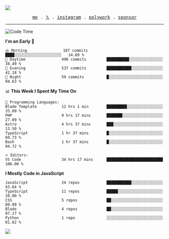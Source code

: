 <img style="bottom: 800px;" src="https://imgur.com/rilHVxA.png"/>
<p align="center">
  <samp>
    <a href="https://fayln.com">me</a> .
    <!-- <a href="https://fayln.com/projects">projects</a> . -->
    <a href="https://go.fayln.com/twitter">𝕏</a> .
    <a href="https://go.fayln.com/instagram">instagram</a> .
    <a href="https://go.fayln.com/polywork">polywork</a> .
    <a href="https://github.com/sponsors/faridhnzz">sponsor</a>
  </samp>
</p>

---
<!--START_SECTION:waka-->
![Code Time](http://img.shields.io/badge/Code%20Time-2%2C229%20hrs%2029%20mins-blue)

**I'm an Early 🐤** 

```text
🌞 Morning                187 commits         ████░░░░░░░░░░░░░░░░░░░░░   14.69 % 
🌆 Daytime                490 commits         ██████████░░░░░░░░░░░░░░░   38.49 % 
🌃 Evening                537 commits         ███████████░░░░░░░░░░░░░░   42.18 % 
🌙 Night                  59 commits          █░░░░░░░░░░░░░░░░░░░░░░░░   04.63 % 
```


📊 **This Week I Spent My Time On** 

```text
💬 Programming Languages: 
Blade Template           12 hrs 1 min        █████████░░░░░░░░░░░░░░░░   35.09 % 
PHP                      9 hrs 17 mins       ███████░░░░░░░░░░░░░░░░░░   27.09 % 
Astro                    4 hrs 37 mins       ███░░░░░░░░░░░░░░░░░░░░░░   13.50 % 
TypeScript               1 hr 37 mins        █░░░░░░░░░░░░░░░░░░░░░░░░   04.73 % 
Bash                     1 hr 37 mins        █░░░░░░░░░░░░░░░░░░░░░░░░   04.72 % 

🔥 Editors: 
VS Code                  34 hrs 17 mins      █████████████████████████   100.00 % 
```

**I Mostly Code in JavaScript** 

```text
JavaScript               24 repos            ███████████░░░░░░░░░░░░░░   43.64 % 
TypeScript               11 repos            █████░░░░░░░░░░░░░░░░░░░░   20.00 % 
CSS                      5 repos             ██░░░░░░░░░░░░░░░░░░░░░░░   09.09 % 
Blade                    4 repos             ██░░░░░░░░░░░░░░░░░░░░░░░   07.27 % 
Python                   1 repo              ░░░░░░░░░░░░░░░░░░░░░░░░░   01.82 % 
```




<!--END_SECTION:waka-->

![](https://hit.yhype.me/github/profile?user_id=29797712)
